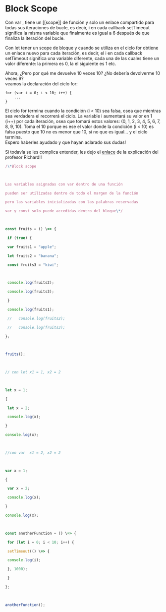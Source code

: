 # Block Scope

Con var , tiene un [[scope]] de función y solo un enlace compartido para todas sus iteraciones de bucle, es decir, i en cada callback setTimeout significa la misma variable que finalmente es igual a 6 después de que finaliza la iteración del bucle.

Con let tener un scope de bloque y cuando se utiliza en el ciclo for obtiene un enlace nuevo para cada iteración, es decir, el i en cada callback setTimeout significa una variable diferente, cada una de las cuales tiene un valor diferente: la primera es 0, la el siguiente es 1 etc.

Ahora, ¿Pero por qué me devuelve 10 veces 10? ¿No debería devolverme 10 veces 9?  
veamos la declaración del ciclo for:

```
for (var i = 0; i < 10; i++) {
	...
}
```

El ciclo for termina cuando la condición (i < 10) sea falsa, osea que mientras sea verdadera el recorrerá el ciclo. La variable i aumentará su valor en 1 (i++) por cada iteración, osea que tomará estos valores: (0, 1, 2, 3, 4, 5, 6, 7, 8, 9, 10). Toma el 10 porque es ese el valor donde la condición (i < 10) es falsa puesto que 10 no es menor que 10, si no que es igual… y el ciclo termina.  
Espero haberles ayudado y que hayan aclarado sus dudas!

Si todavía se les complica entender, les dejo el [enlace](https://platzi.com/blog/la-diferencia-entre-let-y-var/) de la explicación del profesor Richard!!

```js
/\*Block scope

  

Las variables asignadas con var dentro de una función

pueden ser utilizadas dentro de todo el margen de la función

pero las variables inicializadas con las palabras reservadas

var y const solo puede accedidas dentro del bloque\*/

  

const fruits = () \=> {

 if (true) {

 var fruits1 = "apple";

 let fruits2 = "banana";

 const fruits3 = "kiwi";

  

 console.log(fruits2);

 console.log(fruits3);

 }

 console.log(fruits1);

 //   console.log(fruits2);

 //   console.log(fruits3);

};

  

fruits();

  

// con let x1 = 1, x2 = 2

  

let x = 1;

{

 let x = 2;

 console.log(x);

}

console.log(x);

  

//con var  x1 = 2, x2 = 2

  

var x = 1;

{

 var x = 2;

 console.log(x);

}

console.log(x);

  

const anotherFunction = () \=> {

 for (let i = 0; i < 10; i++) {

 setTimeout(() \=> {

 console.log(i);

 }, 1000);

 }

};

  

anotherFunction();
```
